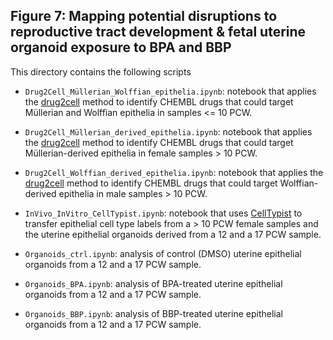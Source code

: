 ## Figure 7: Mapping potential disruptions to reproductive tract development & fetal uterine organoid exposure to BPA and BBP

This directory contains the following scripts 

- `Drug2Cell_Müllerian_Wolffian_epithelia.ipynb`: notebook that applies the [drug2cell](https://github.com/Teichlab/drug2cell) method to identify CHEMBL drugs that could target Müllerian and Wolffian epithelia in samples <= 10 PCW.
  
- `Drug2Cell_Müllerian_derived_epithelia.ipynb`: notebook that applies the [drug2cell](https://github.com/Teichlab/drug2cell) method to identify CHEMBL drugs that could target Müllerian-derived epithelia in female samples > 10 PCW.
  
- `Drug2Cell_Wolffian_derived_epithelia.ipynb`: notebook that applies the [drug2cell](https://github.com/Teichlab/drug2cell) method to identify CHEMBL drugs that could target Wolffian-derived epithelia in male samples > 10 PCW.
  
- `InVivo_InVitro_CellTypist.ipynb`: notebook that uses [CellTypist](https://github.com/Teichlab/celltypist) to transfer epithelial cell type labels from a > 10 PCW female samples and the uterine epithelial organoids derived from a 12 and a 17 PCW sample.

- `Organoids_ctrl.ipynb`: analysis of control (DMSO) uterine epithelial organoids from a 12 and a 17 PCW sample.

- `Organoids_BPA.ipynb`: analysis of BPA-treated uterine epithelial organoids from a 12 and a 17 PCW sample.

- `Organoids_BBP.ipynb`: analysis of BBP-treated uterine epithelial organoids from a 12 and a 17 PCW sample.


